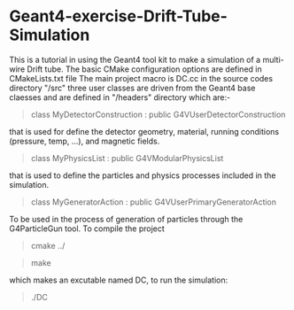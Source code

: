 # Geant4-exercise-Drift-Tube-Simulation
This is a tutorial in using the Geant4 tool kit to make a simulation of a multi-wire Drift tube.
The basic CMake configuration options are defined in CMakeLists.txt file
The main project macro is DC.cc in the source codes directory "/src"
three user classes are driven from the Geant4 base claesses and are defined in "/headers" directory which are:-

> class MyDetectorConstruction : public G4VUserDetectorConstruction

that is used for define the detector geometry, material, running conditions (pressure, temp, ...), and magnetic fields.
> class MyPhysicsList : public G4VModularPhysicsList

that is used to define the particles and physics processes included in the simulation.
> class MyGeneratorAction : public G4VUserPrimaryGeneratorAction

To be used in the process of generation of particles through the G4ParticleGun tool.
To compile the project
> cmake ../

> make

which makes an excutable named DC, to run the simulation:
> ./DC
